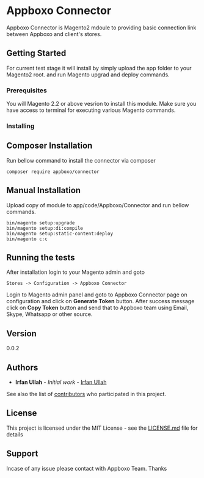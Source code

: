 # Appboxo Connector

Appboxo Connector is Magento2 mdoule to providing basic connection link between Appboxo and client's stores. 

## Getting Started

For current test stage it will install by simply upload the app folder to your Magento2 root. and run Magento upgrad and deploy commands.

### Prerequisites

You will Magento 2.2 or above vesrion to install this module. Make sure you have access to terminal for executing various Magento commands. 


### Installing

## Composer Installation

Run bellow command to install the connector via composer
```
composer require appboxo/connector
```

## Manual Installation

Upload copy of module to app/code/Appboxo/Connector and run bellow commands. 

```
bin/magento setup:upgrade
bin/magento setup:di:compile
bin/magento setup:static-content:deploy
bin/magento c:c
```


## Running the tests

After installation login to your Magento admin and goto 
```
Stores -> Configuration -> Appboxo Connector
```
Login to Magento admin panel and goto to Appboxo Connector page on configuration and click on **Generate Token** button. After success message click on **Copy Token** button and send that to Appboxo team using Email, Skype, Whatsapp or other source. 


## Version

0.0.2

## Authors

* **Irfan Ullah** - *Initial work* - [Irfan Ullah](https://github.com/Irfanbh)

See also the list of [contributors](https://github.com/Appboxo/shopboxo-magento-module/contributors) who participated in this project.

## License

This project is licensed under the MIT License - see the [LICENSE.md](LICENSE.md) file for details

## Support
Incase of any issue please contact with Appboxo Team. 
Thanks
